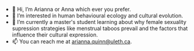- 👋 Hi, I’m Arianna or Anna which ever you prefer.
- 👀 I’m interested in human behavioural ecology and cultural evolution.
- 🌱 I’m currently a master's student learning about why female sexuality supression strategies like menstrual taboos prevail and the factors that influence their cultural expression.
- 📫 You can reach me at arianna.quinn@uleth.ca.


<!---
Arianna-Quinn/Arianna-Quinn is a ✨ special ✨ repository because its `README.md` (this file) appears on your GitHub profile.
You can click the Preview link to take a look at your changes.
--->
